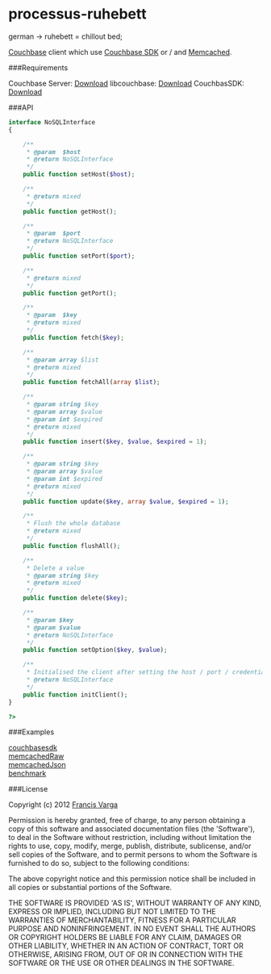 processus-ruhebett
===================

german -> ruhebett = chillout bed;

[Couchbase](http://www.couchbase.com) client which use [Couchbase SDK](http://www.couchbase.com/develop/php/next) or / and [Memcached](http://php.net/manual/en/book.memcached.php).


###Requirements

Couchbase Server: [Download](www.couchbase.com/downloads-all)
libcouchbase: [Download](http://www.couchbase.com/develop/c/next)
CouchbasSDK: [Download](http://www.couchbase.com/develop/php/next)  

###API

```php
interface NoSQLInterface
{

    /**
     * @param  $host
     * @return NoSQLInterface
     */
    public function setHost($host);

    /**
     * @return mixed
     */
    public function getHost();

    /**
     * @param  $port
     * @return NoSQLInterface
     */
    public function setPort($port);

    /**
     * @return mixed
     */
    public function getPort();

    /**
     * @param  $key
     * @return mixed
     */
    public function fetch($key);

    /**
     * @param array $list
     * @return mixed
     */
    public function fetchAll(array $list);

    /**
     * @param string $key
     * @param array $value
     * @param int $expired
     * @return mixed
     */
    public function insert($key, $value, $expired = 1);

    /**
     * @param string $key
     * @param array $value
     * @param int $expired
     * @return mixed
     */
    public function update($key, array $value, $expired = 1);

    /**
     * Flush the whole database
     * @return mixed
     */
    public function flushAll();

    /**
     * Delete a value
     * @param string $key
     * @return mixed
     */
    public function delete($key);

    /**
     * @param $key
     * @param $value
     * @return NoSQLInterface
     */
    public function setOption($key, $value);

    /**
     * Initialised the client after setting the host / port / credentials
     * @return NoSQLInterface
     */
    public function initClient();
}

?>
```

###Examples

[couchbasesdk](processus-ruhebett/examples/couchbaseSdk.php)  
[memcachedRaw](processus-ruhebett/examples/memcachedRaw.php)  
[memcachedJson](processus-ruhebett/examples/memcachedJson.php)  
[benchmark](processus-ruhebett/examples/benchmark.php)  

###License

Copyright (c) 2012 [Francis Varga](http://varga-multimedia.com)

Permission is hereby granted, free of charge, to any person obtaining a copy of this software and associated documentation files (the 'Software'), to deal in the Software without restriction, including without limitation the rights to use, copy, modify, merge, publish, distribute, sublicense, and/or sell copies of the Software, and to permit persons to whom the Software is furnished to do so, subject to the following conditions:

The above copyright notice and this permission notice shall be included in all copies or substantial portions of the Software.

THE SOFTWARE IS PROVIDED 'AS IS', WITHOUT WARRANTY OF ANY KIND, EXPRESS OR IMPLIED, INCLUDING BUT NOT LIMITED TO THE WARRANTIES OF MERCHANTABILITY, FITNESS FOR A PARTICULAR PURPOSE AND NONINFRINGEMENT. IN NO EVENT SHALL THE AUTHORS OR COPYRIGHT HOLDERS BE LIABLE FOR ANY CLAIM, DAMAGES OR OTHER LIABILITY, WHETHER IN AN ACTION OF CONTRACT, TORT OR OTHERWISE, ARISING FROM, OUT OF OR IN CONNECTION WITH THE SOFTWARE OR THE USE OR OTHER DEALINGS IN THE SOFTWARE.
